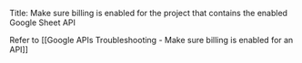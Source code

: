 
Title: Make sure billing is enabled for the project that contains the enabled Google Sheet API

Refer to [[Google APIs Troubleshooting - Make sure billing is enabled for an API]]